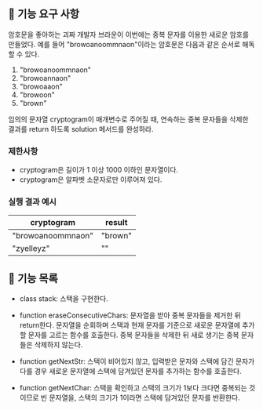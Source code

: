 ## 🚀 기능 요구 사항

암호문을 좋아하는 괴짜 개발자 브라운이 이번에는 중복 문자를 이용한 새로운 암호를 만들었다. 예를 들어 "browoanoommnaon"이라는 암호문은 다음과 같은 순서로 해독할 수 있다.

1. "browoanoommnaon"
2. "browoannaon"
3. "browoaaon"
4. "browoon"
5. "brown"

임의의 문자열 cryptogram이 매개변수로 주어질 때, 연속하는 중복 문자들을 삭제한 결과를 return 하도록 solution 메서드를 완성하라.

### 제한사항

- cryptogram은 길이가 1 이상 1000 이하인 문자열이다.
- cryptogram은 알파벳 소문자로만 이루어져 있다.

### 실행 결과 예시

| cryptogram        | result  |
| ----------------- | ------- |
| "browoanoommnaon" | "brown" |
| "zyelleyz"        | ""      |

## 🚩 기능 목록

- class stack: 스택을 구현한다.

- function eraseConsecutiveChars: 문자열을 받아 중복 문자들을 제거한 뒤 return한다. 문자열을 순회하며 스택과 현재 문자를 기준으로 새로운 문자열에 추가할 문자를 고르는 함수를 호출한다. 중복 문자들을 삭제한 뒤 새로 생기는 중복 문자들은 삭제하지 않는다.

- function getNextStr: 스택이 비어있지 않고, 입력받은 문자와 스택에 담긴 문자가 다를 경우 새로운 문자열에 스택에 담겨있던 문자를 추가하는 함수를 호출한다.

- function getNextChar: 스택을 확인하고 스택의 크기가 1보다 크다면 중복되는 것이므로 빈 문자열을, 스택의 크기가 1이라면 스택에 담겨있던 문자를 반환한다.
